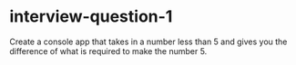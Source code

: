 # interview-question-1
Create a console app that takes in a number less than 5 and gives you the difference of what is required to make the number 5.

